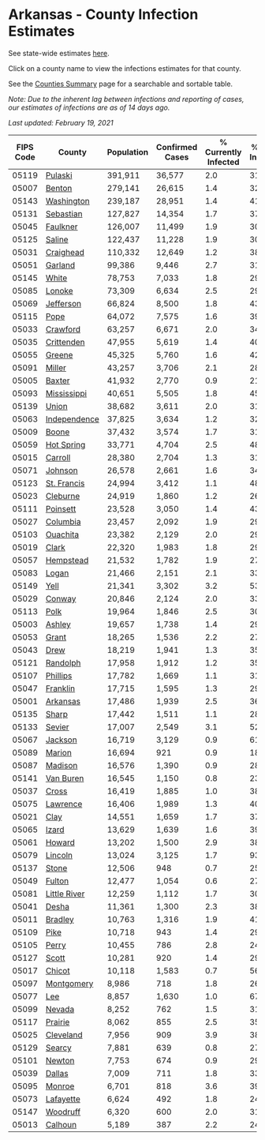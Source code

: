 # Arkansas - County Infection Estimates

See state-wide estimates [here](/infections/us-ar).

Click on a county name to view the infections estimates for that county.

See the [Counties Summary](/infections/summary-counties) page for a searchable and sortable table.

*Note: Due to the inherent lag between infections and reporting of cases, our estimates of infections are as of 14 days ago.*

*Last updated: February 19, 2021*

|   FIPS Code |                       County |   Population |   Confirmed Cases |   % Currently Infected |   % Total Infected |
|-------------|------------------------------|--------------|-------------------|------------------------|--------------------|
|       05119 |           [Pulaski](pulaski) |      391,911 |            36,577 |                    2.0 |               31.5 |
|       05007 |             [Benton](benton) |      279,141 |            26,615 |                    1.4 |               32.2 |
|       05143 |     [Washington](washington) |      239,187 |            28,951 |                    1.4 |               41.3 |
|       05131 |       [Sebastian](sebastian) |      127,827 |            14,354 |                    1.7 |               37.5 |
|       05045 |         [Faulkner](faulkner) |      126,007 |            11,499 |                    1.9 |               30.5 |
|       05125 |             [Saline](saline) |      122,437 |            11,228 |                    1.9 |               30.4 |
|       05031 |       [Craighead](craighead) |      110,332 |            12,649 |                    1.2 |               38.2 |
|       05051 |           [Garland](garland) |       99,386 |             9,446 |                    2.7 |               31.4 |
|       05145 |               [White](white) |       78,753 |             7,033 |                    1.8 |               29.3 |
|       05085 |             [Lonoke](lonoke) |       73,309 |             6,634 |                    2.5 |               29.6 |
|       05069 |       [Jefferson](jefferson) |       66,824 |             8,500 |                    1.8 |               43.3 |
|       05115 |                 [Pope](pope) |       64,072 |             7,575 |                    1.6 |               39.9 |
|       05033 |         [Crawford](crawford) |       63,257 |             6,671 |                    2.0 |               34.7 |
|       05035 |     [Crittenden](crittenden) |       47,955 |             5,619 |                    1.4 |               40.8 |
|       05055 |             [Greene](greene) |       45,325 |             5,760 |                    1.6 |               42.0 |
|       05091 |             [Miller](miller) |       43,257 |             3,706 |                    2.1 |               28.5 |
|       05005 |             [Baxter](baxter) |       41,932 |             2,770 |                    0.9 |               21.6 |
|       05093 |   [Mississippi](mississippi) |       40,651 |             5,505 |                    1.8 |               45.7 |
|       05139 |               [Union](union) |       38,682 |             3,611 |                    2.0 |               31.3 |
|       05063 | [Independence](independence) |       37,825 |             3,634 |                    1.2 |               32.1 |
|       05009 |               [Boone](boone) |       37,432 |             3,574 |                    1.7 |               31.2 |
|       05059 |     [Hot Spring](hot-spring) |       33,771 |             4,704 |                    2.5 |               48.7 |
|       05015 |           [Carroll](carroll) |       28,380 |             2,704 |                    1.3 |               31.8 |
|       05071 |           [Johnson](johnson) |       26,578 |             2,661 |                    1.6 |               34.3 |
|       05123 |   [St. Francis](st.-francis) |       24,994 |             3,412 |                    1.1 |               48.6 |
|       05023 |         [Cleburne](cleburne) |       24,919 |             1,860 |                    1.2 |               26.3 |
|       05111 |         [Poinsett](poinsett) |       23,528 |             3,050 |                    1.4 |               43.1 |
|       05027 |         [Columbia](columbia) |       23,457 |             2,092 |                    1.9 |               29.4 |
|       05103 |         [Ouachita](ouachita) |       23,382 |             2,129 |                    2.0 |               29.8 |
|       05019 |               [Clark](clark) |       22,320 |             1,983 |                    1.8 |               29.8 |
|       05057 |       [Hempstead](hempstead) |       21,532 |             1,782 |                    1.9 |               27.4 |
|       05083 |               [Logan](logan) |       21,466 |             2,151 |                    2.1 |               33.2 |
|       05149 |                 [Yell](yell) |       21,341 |             3,302 |                    3.2 |               53.9 |
|       05029 |             [Conway](conway) |       20,846 |             2,124 |                    2.0 |               33.8 |
|       05113 |                 [Polk](polk) |       19,964 |             1,846 |                    2.5 |               30.6 |
|       05003 |             [Ashley](ashley) |       19,657 |             1,738 |                    1.4 |               29.9 |
|       05053 |               [Grant](grant) |       18,265 |             1,536 |                    2.2 |               27.9 |
|       05043 |                 [Drew](drew) |       18,219 |             1,941 |                    1.3 |               35.7 |
|       05121 |         [Randolph](randolph) |       17,958 |             1,912 |                    1.2 |               35.6 |
|       05107 |         [Phillips](phillips) |       17,782 |             1,669 |                    1.1 |               31.6 |
|       05047 |         [Franklin](franklin) |       17,715 |             1,595 |                    1.3 |               29.4 |
|       05001 |         [Arkansas](arkansas) |       17,486 |             1,939 |                    2.5 |               36.4 |
|       05135 |               [Sharp](sharp) |       17,442 |             1,511 |                    1.1 |               28.8 |
|       05133 |             [Sevier](sevier) |       17,007 |             2,549 |                    3.1 |               52.9 |
|       05067 |           [Jackson](jackson) |       16,719 |             3,129 |                    0.9 |               61.2 |
|       05089 |             [Marion](marion) |       16,694 |               921 |                    0.9 |               18.0 |
|       05087 |           [Madison](madison) |       16,576 |             1,390 |                    0.9 |               28.5 |
|       05141 |       [Van Buren](van-buren) |       16,545 |             1,150 |                    0.8 |               23.7 |
|       05037 |               [Cross](cross) |       16,419 |             1,885 |                    1.0 |               38.4 |
|       05075 |         [Lawrence](lawrence) |       16,406 |             1,989 |                    1.3 |               40.5 |
|       05021 |                 [Clay](clay) |       14,551 |             1,659 |                    1.7 |               37.6 |
|       05065 |               [Izard](izard) |       13,629 |             1,639 |                    1.6 |               39.3 |
|       05061 |             [Howard](howard) |       13,202 |             1,500 |                    2.9 |               38.6 |
|       05079 |           [Lincoln](lincoln) |       13,024 |             3,125 |                    1.7 |               93.4 |
|       05137 |               [Stone](stone) |       12,506 |               948 |                    0.7 |               25.4 |
|       05049 |             [Fulton](fulton) |       12,477 |             1,054 |                    0.6 |               27.8 |
|       05081 | [Little River](little-river) |       12,259 |             1,112 |                    1.7 |               30.4 |
|       05041 |               [Desha](desha) |       11,361 |             1,300 |                    2.3 |               38.5 |
|       05011 |           [Bradley](bradley) |       10,763 |             1,316 |                    1.9 |               41.7 |
|       05109 |                 [Pike](pike) |       10,718 |               943 |                    1.4 |               29.3 |
|       05105 |               [Perry](perry) |       10,455 |               786 |                    2.8 |               24.6 |
|       05127 |               [Scott](scott) |       10,281 |               920 |                    1.4 |               29.4 |
|       05017 |             [Chicot](chicot) |       10,118 |             1,583 |                    0.7 |               56.1 |
|       05097 |     [Montgomery](montgomery) |        8,986 |               718 |                    1.8 |               26.1 |
|       05077 |                   [Lee](lee) |        8,857 |             1,630 |                    1.0 |               67.6 |
|       05099 |             [Nevada](nevada) |        8,252 |               762 |                    1.5 |               31.2 |
|       05117 |           [Prairie](prairie) |        8,062 |               855 |                    2.5 |               35.1 |
|       05025 |       [Cleveland](cleveland) |        7,956 |               909 |                    3.9 |               38.1 |
|       05129 |             [Searcy](searcy) |        7,881 |               639 |                    0.8 |               27.0 |
|       05101 |             [Newton](newton) |        7,753 |               674 |                    0.9 |               29.1 |
|       05039 |             [Dallas](dallas) |        7,009 |               711 |                    1.8 |               33.7 |
|       05095 |             [Monroe](monroe) |        6,701 |               818 |                    3.6 |               39.7 |
|       05073 |       [Lafayette](lafayette) |        6,624 |               492 |                    1.8 |               24.6 |
|       05147 |         [Woodruff](woodruff) |        6,320 |               600 |                    2.0 |               31.2 |
|       05013 |           [Calhoun](calhoun) |        5,189 |               387 |                    2.2 |               24.2 |